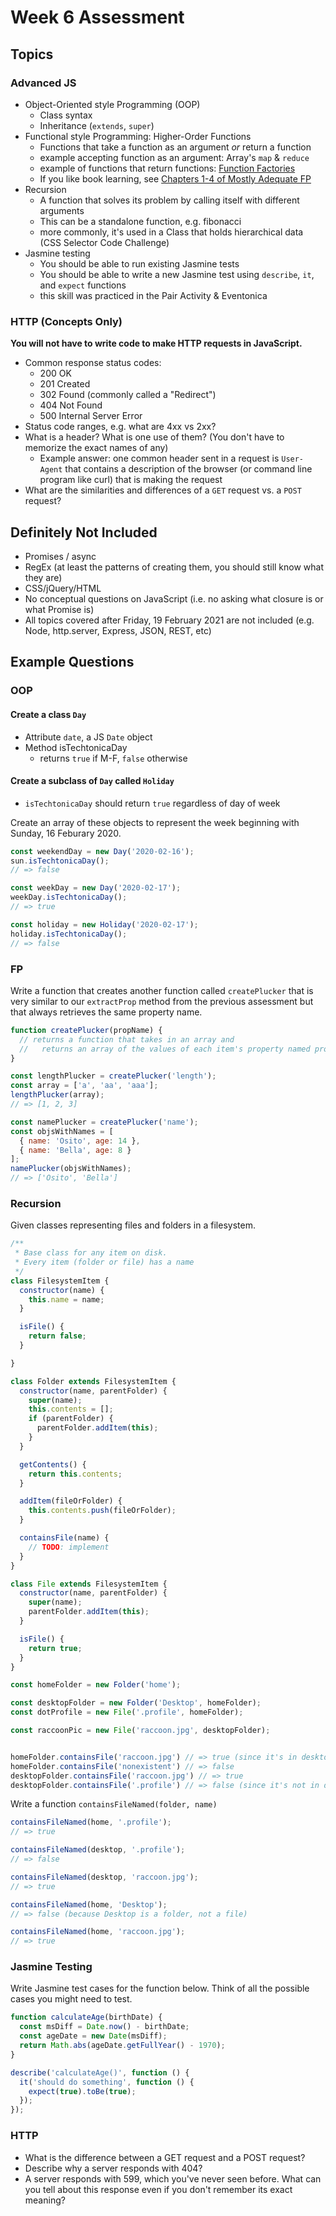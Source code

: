 # Week 6 Assessment

## Topics

### Advanced JS

- Object-Oriented style Programming (OOP)
  - Class syntax
  - Inheritance (`extends`, `super`)
- Functional style Programming: Higher-Order Functions
  - Functions that take a function as an argument _or_ return a function
  - example accepting function as an argument: Array's `map` & `reduce`
  - example of functions that return functions: [Function Factories](https://medium.com/functional-javascript/higher-order-functions-78084829fff4)
  - If you like book learning, see [Chapters 1-4 of Mostly Adequate FP](https://mostly-adequate.gitbooks.io/mostly-adequate-guide/)
- Recursion
  - A function that solves its problem by calling itself with different arguments
  - This can be a standalone function, e.g. fibonacci
  - more commonly, it's used in a Class that holds hierarchical data (CSS Selector Code Challenge)
- Jasmine testing
  - You should be able to run existing Jasmine tests
  - You should be able to write a new Jasmine test using `describe`, `it`, and `expect` functions
  - this skill was practiced in the Pair Activity & Eventonica

### HTTP (Concepts Only)

**You will not have to write code to make HTTP requests in JavaScript.**

- Common response status codes:
  - 200 OK
  - 201 Created
  - 302 Found (commonly called a "Redirect")
  - 404 Not Found
  - 500 Internal Server Error
- Status code ranges, e.g. what are 4xx vs 2xx?
- What is a header? What is one use of them? (You don't have to memorize the exact names of any)
  - Example answer: one common header sent in a request is `User-Agent` that contains a description of the browser (or command line program like curl) that is making the request
- What are the similarities and differences of a `GET` request vs. a `POST` request?

## Definitely Not Included

- Promises / async
- RegEx (at least the patterns of creating them, you should still know what they are)
- CSS/jQuery/HTML
- No conceptual questions on JavaScript (i.e. no asking what closure is or what Promise is)
- All topics covered after Friday, 19 February 2021 are not included (e.g. Node, http.server, Express, JSON, REST, etc)

## Example Questions

### OOP

#### Create a class `Day`

- Attribute `date`, a JS `Date` object
- Method isTechtonicaDay
  - returns `true` if M-F, `false` otherwise

#### Create a subclass of `Day` called `Holiday`

- `isTechtonicaDay` should return `true` regardless of day of week

Create an array of these objects to represent the week beginning with Sunday, 16 Feburary 2020.

```javascript
const weekendDay = new Day('2020-02-16');
sun.isTechtonicaDay();
// => false

const weekDay = new Day('2020-02-17');
weekDay.isTechtonicaDay();
// => true

const holiday = new Holiday('2020-02-17');
holiday.isTechtonicaDay();
// => false
```

### FP

Write a function that creates another function called `createPlucker` that is very similar to our `extractProp` method from the previous assessment but that always retrieves the same property name.

```javascript
function createPlucker(propName) {
  // returns a function that takes in an array and
  //   returns an array of the values of each item's property named propName
}

const lengthPlucker = createPlucker('length');
const array = ['a', 'aa', 'aaa'];
lengthPlucker(array);
// => [1, 2, 3]

const namePlucker = createPlucker('name');
const objsWithNames = [
  { name: 'Osito', age: 14 },
  { name: 'Bella', age: 8 }
];
namePlucker(objsWithNames);
// => ['Osito', 'Bella']
```

### Recursion

Given classes representing files and folders in a filesystem.

```js
/**
 * Base class for any item on disk.
 * Every item (folder or file) has a name
 */
class FilesystemItem {
  constructor(name) {
    this.name = name;
  }

  isFile() {
    return false;
  }

}

class Folder extends FilesystemItem {
  constructor(name, parentFolder) {
    super(name);
    this.contents = [];
    if (parentFolder) {
      parentFolder.addItem(this);
    }
  }

  getContents() {
    return this.contents;
  }

  addItem(fileOrFolder) {
    this.contents.push(fileOrFolder);
  }

  containsFile(name) {
    // TODO: implement
  }
}

class File extends FilesystemItem {
  constructor(name, parentFolder) {
    super(name);
    parentFolder.addItem(this);
  }

  isFile() {
    return true;
  }
}

const homeFolder = new Folder('home');

const desktopFolder = new Folder('Desktop', homeFolder);
const dotProfile = new File('.profile', homeFolder);

const raccoonPic = new File('raccoon.jpg', desktopFolder);


homeFolder.containsFile('raccoon.jpg') // => true (since it's in desktop folder, which is part of home folder)
homeFolder.containsFile('nonexistent') // => false
desktopFolder.containsFile('raccoon.jpg') // => true
desktopFolder.containsFile('.profile') // => false (since it's not in desktop, only its parent)

```

Write a function `containsFileNamed(folder, name)`

```javascript
containsFileNamed(home, '.profile');
// => true

containsFileNamed(desktop, '.profile');
// => false

containsFileNamed(desktop, 'raccoon.jpg');
// => true

containsFileNamed(home, 'Desktop');
// => false (because Desktop is a folder, not a file)

containsFileNamed(home, 'raccoon.jpg');
// => true
```

### Jasmine Testing

Write Jasmine test cases for the function below. Think of all the possible cases you might need to test.

```javascript
function calculateAge(birthDate) {
  const msDiff = Date.now() - birthDate;
  const ageDate = new Date(msDiff);
  return Math.abs(ageDate.getFullYear() - 1970);
}

describe('calculateAge()', function () {
  it('should do something', function () {
    expect(true).toBe(true);
  });
});
```

### HTTP

- What is the difference between a GET request and a POST request?
- Describe why a server responds with 404?
- A server responds with 599, which you've never seen before. What can you tell about this response even if you don't remember its exact meaning?
